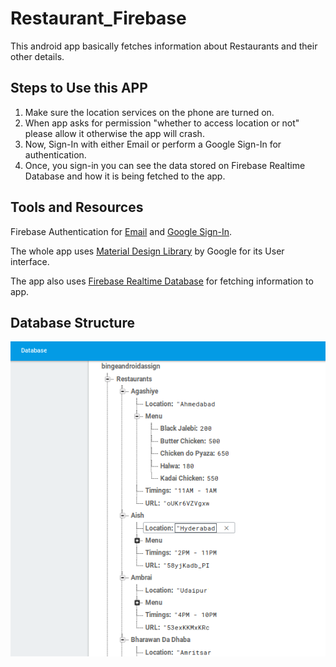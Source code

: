 # Restaurant_Firebase
This android app basically fetches information about Restaurants and their other details.

## Steps to Use this APP
1. Make sure the location services on the phone are turned on.
2. When app asks for permission "whether to access location or not" please allow it otherwise the app will crash.
3. Now, Sign-In with either Email or perform a Google Sign-In for authentication.
4. Once, you sign-in you can see the data stored on Firebase Realtime Database and how it is being fetched to the app.

## Tools and Resources
Firebase Authentication for [Email](https://firebase.google.com/docs/auth/android/password-auth) and [Google Sign-In](https://firebase.google.com/docs/auth/android/google-signin).

The whole app uses [Material Design Library](https://github.com/material-components/material-components-android) by Google for its User interface.

The app also uses [Firebase Realtime Database](https://firebase.google.com/docs/database) for fetching information to app.

## Database Structure
![alt text](https://raw.githubusercontent.com/super-sid/Restaurant_Firebase/master/Screenshot%20from%202019-05-07%2010-27-50.png)
